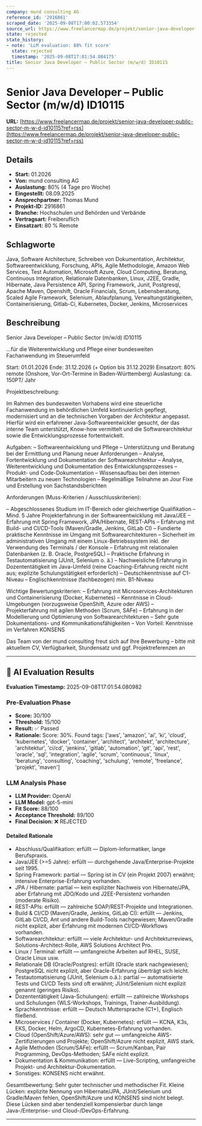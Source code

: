 ```yaml
---
company: mund consulting AG
reference_id: '2916861'
scraped_date: '2025-09-08T17:00:02.573354'
source_url: https://www.freelancermap.de/projekt/senior-java-developer-public-sector-m-w-d-id10115?ref=rss
state: rejected
state_history:
- note: 'LLM evaluation: 88% fit score'
  state: rejected
  timestamp: '2025-09-08T17:01:54.084175'
title: Senior Java Developer – Public Sector (m/w/d) ID10115
---
```



# Senior Java Developer – Public Sector (m/w/d) ID10115
**URL:** [https://www.freelancermap.de/projekt/senior-java-developer-public-sector-m-w-d-id10115?ref=rss](https://www.freelancermap.de/projekt/senior-java-developer-public-sector-m-w-d-id10115?ref=rss)
## Details
- **Start:** 01.2026
- **Von:** mund consulting AG
- **Auslastung:** 80% (4 Tage pro Woche)
- **Eingestellt:** 08.09.2025
- **Ansprechpartner:** Thomas Mund
- **Projekt-ID:** 2916861
- **Branche:** Hochschulen und Behörden und Verbände
- **Vertragsart:** Freiberuflich
- **Einsatzart:** 80
                                                % Remote

## Schlagworte
Java, Software Architecture, Schreiben von Dokumentation, Architektur, Softwareentwicklung, Forschung, APIs, Agile Methodologie, Amazon Web Services, Test Automation, Microsoft Azure, Cloud Computing, Beratung, Continuous Integration, Relationale Datenbanken, Linux, J2EE, Gradle, Hibernate, Java Persistence API, Spring Framework, Junit, Postgresql, Apache Maven, Openshift, Oracle Financials, Scrum, Lebensberatung, Scaled Agile Framework, Selenium, Ablaufplanung, Verwaltungstätigkeiten, Containerisierung, Gitlab-Ci, Kubernetes, Docker, Jenkins, Microservices

## Beschreibung
Senior Java Developer – Public Sector (m/w/d) ID10115

...für die Weiterentwicklung und Pflege einer bundesweiten Fachanwendung im Steuerumfeld

Start: 01.01.2026
Ende: 31.12.2026 (+ Option bis 31.12.2029)
Einsatzort: 80% remote (Onshore, Vor-Ort-Termine in Baden-Württemberg)
Auslastung: ca. 150PT/ Jahr

Projektbeschreibung:

Im Rahmen des bundesweiten Vorhabens wird eine steuerliche Fachanwendung im behördlichen Umfeld kontinuierlich gepflegt, modernisiert und an die technischen Vorgaben der Architektur angepasst. Hierfür wird ein erfahrener Java-Softwareentwickler gesucht, der das interne Team unterstützt, Know-how vermittelt und die Softwarearchitektur sowie die Entwicklungsprozesse fortentwickelt.

Aufgaben:
– Softwareentwicklung und Pflege
– Unterstützung und Beratung bei der Ermittlung und Planung neuer Anforderungen
– Analyse, Fortentwicklung und Dokumentation der Softwarearchitektur
– Analyse, Weiterentwicklung und Dokumentation des Entwicklungsprozesses
– Produkt- und Code-Dokumentation
– Wissensaufbau bei den internen Mitarbeitern zu neuen Technologien
– Regelmäßige Teilnahme an Jour Fixe und Erstellung von Sachstandsberichten

Anforderungen (Muss-Kriterien / Ausschlusskriterien):

– Abgeschlossenes Studium im IT-Bereich oder gleichwertige Qualifikation
– Mind. 5 Jahre Projekterfahrung in der Softwareentwicklung mit Java/JEE
– Erfahrung mit Spring Framework, JPA/Hibernate, REST-APIs
– Erfahrung mit Build- und CI/CD-Tools (Maven/Gradle, Jenkins, GitLab CI)
– Fundierte praktische Kenntnisse im Umgang mit Softwarearchitekturen
– Sicherheit im administrativen Umgang mit einem Linux-Betriebssystem inkl. der Verwendung des Terminals / der Konsole
– Erfahrung mit relationalen Datenbanken (z. B. Oracle, PostgreSQL)
– Praktische Erfahrung in Testautomatisierung (JUnit, Selenium o. ä.)
– Nachweisliche Erfahrung in Dozententätigkeit im Java-Umfeld (reine Coaching-Erfahrung reicht nicht aus; explizite Schulungstätigkeit erforderlich)
– Deutschkenntnisse auf C1-Niveau
– Englischkenntnisse (fachbezogen) min. B1-Niveau

Wichtige Bewertungskriterien:
– Erfahrung mit Microservices-Architekturen und Containerisierung (Docker, Kubernetes)
– Kenntnisse in Cloud-Umgebungen (vorzugsweise OpenShift, Azure oder AWS)
– Projekterfahrung mit agilen Methoden (Scrum, SAFe)
– Erfahrung in der Modellierung und Optimierung von Softwarearchitekturen
– Sehr gute Dokumentations- und Kommunikationsfähigkeiten
– Von Vorteil: Kenntnisse im Verfahren KONSENS

Das Team von der mund consulting freut sich auf Ihre Bewerbung – bitte mit aktuellem CV, Verfügbarkeit, Stundensatz und ggf. Projektreferenzen an

---

## 🤖 AI Evaluation Results

**Evaluation Timestamp:** 2025-09-08T17:01:54.080982

### Pre-Evaluation Phase
- **Score:** 30/100
- **Threshold:** 15/100
- **Result:** ✅ Passed
- **Rationale:** Score: 30%. Found tags: ['aws', 'amazon', 'ai', 'ki', 'cloud', 'kubernetes', 'docker', 'container', 'architect', 'architekt', 'architecture', 'architektur', 'ci/cd', 'jenkins', 'gitlab', 'automation', 'git', 'api', 'rest', 'oracle', 'sql', 'integration', 'agile', 'scrum', 'continuous', 'linux', 'beratung', 'consulting', 'coaching', 'schulung', 'remote', 'freelance', 'projekt', 'maven']

### LLM Analysis Phase
- **LLM Provider:** OpenAI
- **LLM Model:** gpt-5-mini
- **Fit Score:** 88/100
- **Acceptance Threshold:** 89/100
- **Final Decision:** ❌ REJECTED

#### Detailed Rationale
- Abschluss/Qualifikation: erfüllt — Diplom-Informatiker, lange Berufspraxis.
- Java/JEE (>=5 Jahre): erfüllt — durchgehende Java/Enterprise-Projekte seit 1995.
- Spring Framework: partial — Spring ist in CV (ein Projekt 2007) erwähnt; intensive Enterprise-Erfahrung vorhanden.
- JPA / Hibernate: partial — kein expliziter Nachweis von Hibernate/JPA, aber Erfahrung mit JDO/Kodo und J2EE-Persistenz vorhanden (moderate Risiko).
- REST-APIs: erfüllt — zahlreiche SOAP/REST-Projekte und Integrationen.
- Build & CI/CD (Maven/Gradle, Jenkins, GitLab CI): erfüllt — Jenkins, GitLab CI/CD, Ant und andere Build-Tools nachgewiesen; Maven/Gradle nicht explizit, aber Erfahrung mit modernen CI/CD-Workflows vorhanden.
- Softwarearchitektur: erfüllt — viele Architektur- und Architekturreviews, Solutions-Architect-Rolle, AWS Solutions Architect Pro.
- Linux / Terminal: erfüllt — umfangreiche Arbeiten auf RHEL, SUSE, Oracle Linux usw.
- Relationale DB (Oracle/Postgres): erfüllt (Oracle stark nachgewiesen); PostgreSQL nicht explizit, aber Oracle-Erfahrung überträgt sich leicht.
- Testautomatisierung (JUnit, Selenium o.ä.): partial — automatisierte Tests und CI/CD Tests sind oft erwähnt; JUnit/Selenium nicht explizit genannt (geringes Risiko).
- Dozententätigkeit (Java-Schulungen): erfüllt — zahlreiche Workshops und Schulungen (WLS-Workshops, Trainings, Trainer-Ausbildung).
- Sprachkenntnisse: erfüllt — Deutsch Muttersprache (C1+), Englisch fließend.
- Microservices / Container (Docker, Kubernetes): erfüllt — KCNA, K3s, EKS, Docker, Helm, ArgoCD, Kubernetes-Erfahrung vorhanden.
- Cloud (OpenShift/Azure/AWS): sehr gut — umfangreiche AWS-Zertifizierungen und Projekte; OpenShift/Azure nicht explizit, AWS stark.
- Agile Methoden (Scrum/SAFe): erfüllt — Scrum/Kanban, Pair Programming, DevOps-Methoden; SAFe nicht explizit.
- Dokumentation & Kommunikation: erfüllt — Live-Scripting, umfangreiche Projekt- und Architektur-Dokumentation.
- Sonstiges: KONSENS nicht erwähnt.

Gesamtbewertung: Sehr guter technischer und methodischer Fit. Kleine Lücken: explizite Nennung von Hibernate/JPA, JUnit/Selenium und Gradle/Maven fehlen, OpenShift/Azure und KONSENS sind nicht belegt. Diese Lücken sind aber tendenziell kompensierbar durch lange Java-/Enterprise- und Cloud-/DevOps-Erfahrung.

---
